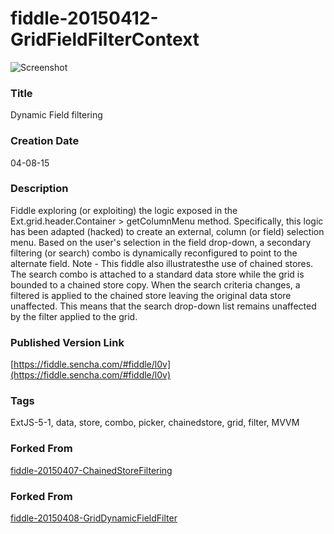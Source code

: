 fiddle-20150412-GridFieldFilterContext
======

![Screenshot](screenshot.png)


### Title

Dynamic Field filtering


### Creation Date

04-08-15


### Description

Fiddle exploring (or exploiting) the logic exposed in the Ext.grid.header.Container > getColumnMenu method. Specifically, this logic has been adapted (hacked) to create an external, column (or field) selection menu. Based on the user's selection in the field drop-down, a secondary filtering (or search) combo is dynamically reconfigured to point to the alternate field.  Note - This fiddle also illustratesthe use of chained stores. The search combo is attached to a standard data store while the grid is bounded to a chained store copy. When the search criteria changes, a filtered is applied to the chained store leaving the original data store unaffected. This means that the search drop-down list remains unaffected by the filter applied to the grid.


### Published Version Link

[https://fiddle.sencha.com/#fiddle/l0v](https://fiddle.sencha.com/#fiddle/l0v)


### Tags

ExtJS-5-1, data, store, combo, picker, chainedstore, grid, filter, MVVM 
 


### Forked From

[fiddle-20150407-ChainedStoreFiltering](../fiddle-20150407-ChainedStoreFiltering/README.markdown)



### Forked From

[fiddle-20150408-GridDynamicFieldFilter](../fiddle-20150408-GridDynamicFieldFilter/README.markdown)

